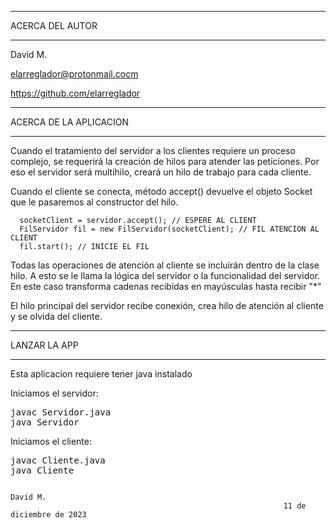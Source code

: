 ************************************
ACERCA DEL AUTOR
************************************

David M.

elarreglador@protonmail.cocm

https://github.com/elarreglador


************************************
ACERCA DE LA APLICACION
************************************

Cuando el tratamiento del servidor a los clientes requiere un proceso complejo, se requerirá la creación de hilos para atender las peticiones. Por eso el servidor será multihilo, creará un hilo de trabajo para cada cliente.

Cuando el cliente se conecta, método accept() devuelve el objeto Socket que le pasaremos al constructor del hilo.

      socketClient = servidor.accept(); // ESPERE AL CLIENT
      FilServidor fil = new FilServidor(socketClient); // FIL ATENCION AL CLIENT
      fil.start(); // INICIE EL FIL

Todas las operaciones de atención al cliente se incluirán dentro de la clase hilo. A esto se le llama la lógica del servidor o la funcionalidad del servidor. En este caso transforma cadenas recibidas en mayúsculas hasta recibir "*"

El hilo principal del servidor recibe conexión, crea hilo de atención al cliente y se olvida del cliente.

************************************
LANZAR LA APP 
************************************

Esta aplicacion requiere tener java instalado

Iniciamos el servidor:
<pre>
javac Servidor.java 
java Servidor
</pre>

Iniciamos el cliente:
<pre>
javac Cliente.java
java Cliente
</pre>



                                                                                David M.
                                                                 11 de diciembre de 2023



